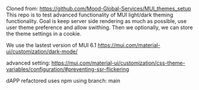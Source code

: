 Cloned from: https://github.com/Mood-Global-Services/MUI_themes_setup
This repo is to test advanced functionality of MUI light/dark theming functionality.
Goal is keep server side rendering as much as possible, use user theme preference and allow swithing.
Then we optionally, we can store the theme settings in a cookie.

We use the lastest version of MUI 6.1
https://mui.com/material-ui/customization/dark-mode/

advanced setting:
https://mui.com/material-ui/customization/css-theme-variables/configuration/#preventing-ssr-flickering

dAPP refactored
uses npm
using branch: main
